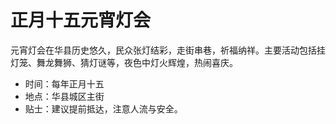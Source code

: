 # 正月十五元宵灯会

元宵灯会在华县历史悠久，民众张灯结彩，走街串巷，祈福纳祥。主要活动包括挂灯笼、舞龙舞狮、猜灯谜等，夜色中灯火辉煌，热闹喜庆。

- 时间：每年正月十五
- 地点：华县城区主街
- 贴士：建议提前抵达，注意人流与安全。